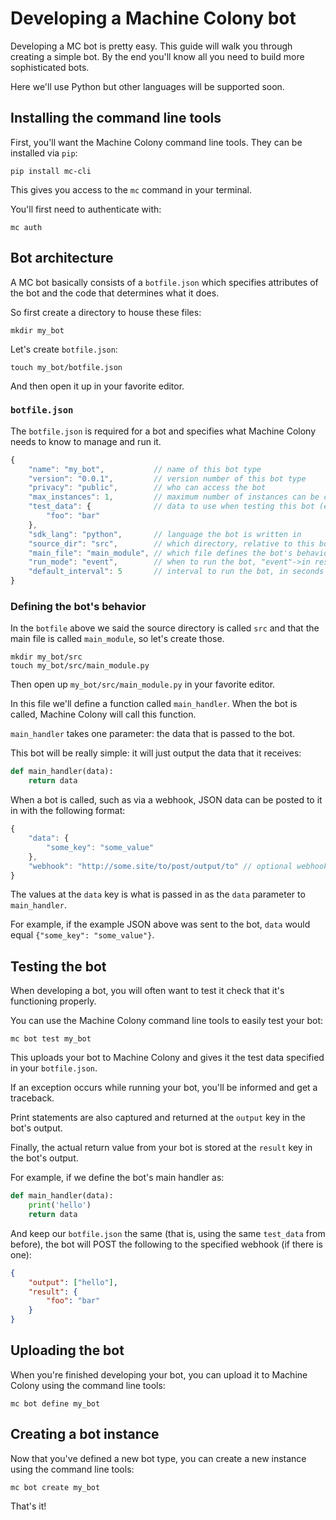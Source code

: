 # Developing a Machine Colony bot

Developing a MC bot is pretty easy. This guide will walk you through creating a simple bot. By the end you'll know all you need to build more sophisticated bots.

Here we'll use Python but other languages will be supported soon.

## Installing the command line tools

First, you'll want the Machine Colony command line tools. They can be installed via `pip`:

    pip install mc-cli

This gives you access to the `mc` command in your terminal.

You'll first need to authenticate with:

    mc auth

## Bot architecture

A MC bot basically consists of a `botfile.json` which specifies attributes of the bot and the code that determines what it does.

So first create a directory to house these files:

    mkdir my_bot

Let's create `botfile.json`:

    touch my_bot/botfile.json

And then open it up in your favorite editor.

### `botfile.json`

The `botfile.json` is required for a bot and specifies what Machine Colony needs to know to manage and run it.

```js
{
    "name": "my_bot",           // name of this bot type
    "version": "0.0.1",         // version number of this bot type
    "privacy": "public",        // who can access the bot
    "max_instances": 1,         // maximum number of instances can be created from the bot
    "test_data": {              // data to use when testing this bot (explained further below)
        "foo": "bar"
    },
    "sdk_lang": "python",       // language the bot is written in
    "source_dir": "src",        // which directory, relative to this botfile, the bot's source code is in
    "main_file": "main_module", // which file defines the bot's behavior (explained further below)
    "run_mode": "event",        // when to run the bot, "event"->in response to webhooks or "scheduled"->on a regular interval
    "default_interval": 5       // interval to run the bot, in seconds (only valid for "scheduled" run mode)
}
```

### Defining the bot's behavior

In the `botfile` above we said the source directory is called `src` and that the main file is called `main_module`, so let's create those.

    mkdir my_bot/src
    touch my_bot/src/main_module.py

Then open up `my_bot/src/main_module.py` in your favorite editor.

In this file we'll define a function called `main_handler`. When the bot is called, Machine Colony will call this function.

`main_handler` takes one parameter: the data that is passed to the bot.

This bot will be really simple: it will just output the data that it receives:

```python
def main_handler(data):
    return data
```

When a bot is called, such as via a webhook, JSON data can be posted to it in with the following format:

```js
{
    "data": {
        "some_key": "some_value"
    },
    "webhook": "http://some.site/to/post/output/to" // optional webhook
}
```

The values at the `data` key is what is passed in as the `data` parameter to `main_handler`.

For example, if the example JSON above was sent to the bot, `data` would equal `{"some_key": "some_value"}`.

## Testing the bot

When developing a bot, you will often want to test it check that it's functioning properly.

You can use the Machine Colony command line tools to easily test your bot:

    mc bot test my_bot

This uploads your bot to Machine Colony and gives it the test data specified in your `botfile.json`.

If an exception occurs while running your bot, you'll be informed and get a traceback.

Print statements are also captured and returned at the `output` key in the bot's output.

Finally, the actual return value from your bot is stored at the `result` key in the bot's output.

For example, if we define the bot's main handler as:

```python
def main_handler(data):
    print('hello')
    return data
```

And keep our `botfile.json` the same (that is, using the same `test_data` from before), the bot will POST the following to the specified webhook (if there is one):

```json
{
    "output": ["hello"],
    "result": {
        "foo": "bar"
    }
}
```

## Uploading the bot

When you're finished developing your bot, you can upload it to Machine Colony using the command line tools:

    mc bot define my_bot

## Creating a bot instance

Now that you've defined a new bot type, you can create a new instance using the command line tools:

    mc bot create my_bot

That's it!